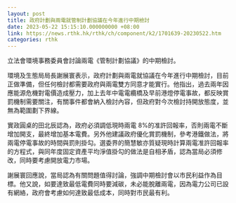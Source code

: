 ```yaml
---
layout: post
title: 政府計劃與兩電就管制計劃協議在今年進行中期檢討
date: 2023-05-22 15:15:10.000000000 +08:00
link: https://news.rthk.hk/rthk/ch/component/k2/1701639-20230522.htm
categories: rthk
---
```


立法會環境事務委員會討論兩電《管制計劃協議》的中期檢討。

環境及生態局局長謝展寰表示，政府計劃與兩電就協議在今年進行中期檢討，目前正做準備，但任何檢討都需要政府與兩電雙方同意才能實行。他指出，過去兩年因應能源危機對電價造成壓力，加上去年中電電纜橋及早前港燈停電事故，都反映賞罰機制需要關注，有關事件都會納入檢討內容，但政府對今次檢討持開放態度，並無為範圍劃下界線。

實政圓桌的田北辰認為，政府必須調低現時兩電 8%的准許回報率，否則兩電不斷增加開支，最終增加基本電費。另外他建議政府優化賞罰機制，參考港鐵做法，將兩電停電事故的時間與罰則掛勾。選委界的簡慧敏亦質疑現時計算兩電准許回報率的方程式，與同年度固定資產平均淨值掛勾的做法是自相矛盾，認為當局必須修改，同時要考慮開放電力市場。

謝展寰回應說，當局認為有關問題值得討論，強調中期檢討會以市民利益作為目標。他又說，如要達致最低電費同時要減碳，未必能脫離兩電，因為電力公司已設有網絡，政府會考慮如何達致最低成本，同時對市民最有利。
